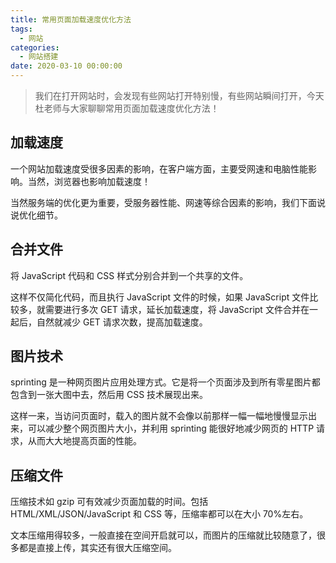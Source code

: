 ```yaml
---
title: 常用页面加载速度优化方法
tags:
  - 网站
categories:
  - 网站搭建
date: 2020-03-10 00:00:00
---
```


> 我们在打开网站时，会发现有些网站打开特别慢，有些网站瞬间打开，今天杜老师与大家聊聊常用页面加载速度优化方法！

<!-- more -->

## 加载速度

一个网站加载速度受很多因素的影响，在客户端方面，主要受网速和电脑性能影响。当然，浏览器也影响加载速度！

当然服务端的优化更为重要，受服务器性能、网速等综合因素的影响，我们下面说说优化细节。

## 合并文件

将 JavaScript 代码和 CSS 样式分别合并到一个共享的文件。

这样不仅简化代码，而且执行 JavaScript 文件的时候，如果 JavaScript 文件比较多，就需要进行多次 GET 请求，延长加载速度，将 JavaScript 文件合并在一起后，自然就减少 GET 请求次数，提高加载速度。

## 图片技术

sprinting 是一种网页图片应用处理方式。它是将一个页面涉及到所有零星图片都包含到一张大图中去，然后用 CSS 技术展现出来。

这样一来，当访问页面时，载入的图片就不会像以前那样一幅一幅地慢慢显示出来，可以减少整个网页图片大小，并利用 sprinting 能很好地减少网页的 HTTP 请求，从而大大地提高页面的性能。

## 压缩文件

压缩技术如 gzip 可有效减少页面加载的时间。包括 HTML/XML/JSON/JavaScript 和 CSS 等，压缩率都可以在大小 70%左右。

文本压缩用得较多，一般直接在空间开启就可以，而图片的压缩就比较随意了，很多都是直接上传，其实还有很大压缩空间。